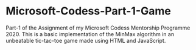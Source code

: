 # Microsoft-Codess-Part-1-Game
Part-1 of the Assignment of my Microsoft Codess Mentorship Programme 2020. This is a basic implementation of the MinMax algorithm in an unbeatable tic-tac-toe game made using HTML and JavaScript.
